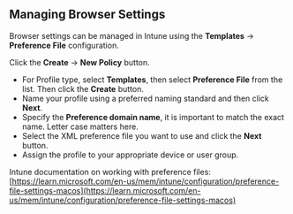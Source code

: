 ## Managing Browser Settings

Browser settings can be managed in Intune using the **Templates** -> **Preference File** configuration.  

Click the **Create** -> **New Policy** button.  

* For Profile type, select **Templates**, then select **Preference File** from the list. Then click the **Create** button.  
* Name your profile using a preferred naming standard and then click **Next**.  
* Specify the **Preference domain name**, it is important to match the exact name. Letter case matters here.  
* Select the XML preference file you want to use and click the **Next** button.  
* Assign the profile to your appropriate device or user group.  
  
  
  
Intune documentation on working with preference files:  
[https://learn.microsoft.com/en-us/mem/intune/configuration/preference-file-settings-macos](https://learn.microsoft.com/en-us/mem/intune/configuration/preference-file-settings-macos)
